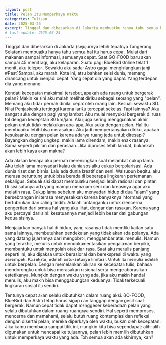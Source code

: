 ```yaml
---
layout: post
title: Pelan Itu Memperkaya Waktu
categories: Tulisan
date: 2025-03-25
excerpt: Tinggal dan dibesarkan di Jakarta membuatku hanya tahu semua hal itu harus cepat. Dengan kecepatan tersebut, apakah ada ruang untuk bergerak pelan?
# last-update: 2025-03-25
---
```


Tinggal dan dibesarkan di Jakarta (sejujurnya lebih tepatnya Tangerang Selatan) membuatku hanya tahu semua hal itu harus cepat. Mulai dari makanan sampai informasi, semuanya cepat. Saat GO-FOOD baru akan sampai 45 menit lagi, aku kelaparan. Suatu pagi BlueBird Online telat 1 menit, aku telepon. Sewaktu aku sadar Astro gagal menghilangkan janji #Past15ampai, aku marah. Kota ini, atau bahkan seisi dunia, memang dirancang untuk menjadi cepat. Yang cepat dia yang dapat. Yang terdepan dia yang menang.

Kendati kecepatan maksimal tersebut, apakah ada ruang untuk bergerak pelan? Makin ke sini aku malah melihat diriku sebagai seorang yang "pelan". Memang aku tidak pernah dinilai cepat oleh orang lain. Kecuali sewaktu SD. Nilai Penjaskesku tertinggi karena lariku tercepat sekelas. Tapi lainnya? Aku sangat suka dengan pagi yang lambat. Aku mulai menyukai bergerak di ruas tol dengan kecepatan 80 km/jam. Aku juga sering menggunakan akhir pekan untuk tidak melakukan apa-apa. Aku suka dengan pelan. Hal itu membuatku lebih bisa merasakan. Aku jadi mempertanyakan diriku, apakah kesukaanku dengan pelan karena adanya ruang jeda untuk diresapi? Bayangkan daging ungkep: makin lama direndam, makin enak rasanya. Sama seperti pikiran dan perasaan. Jika diproses lebih lambat, bukankah akan lebih kaya akan makna?

Ada alasan kenapa aku pernah merenungkan soal melambat cukup lama. Aku telah lama menyadari kalau dunia sosialku cukup berpolarisasi. Ada dunia riset dan bisnis. Lalu ada dunia kreatif dan seni. Walaupun begitu, aku merasa beruntung untuk bisa berada di beberapa lingkaran pertemanan sekaligus. Sebuah sisi dapat membuatku menjadi lebih rasional dan pintar. Di sisi satunya ada yang mampu menanam seni dan kreasinya agar aku melatih rasa. Cukup lama sebelum aku menyadari hidup di dua "alam" yang bersebrangan ini terasa menyesakkan karena banyaknya informasi yang bertubrukan dan saling tindih. Adalah tantanganku untuk mencerna pengertian dari semua hal yang aku lihat, dengar dan rasakan. Karena yang aku percayai dari sini: kesatuannya menjadi lebih besar dari gabungan kedua sisinya.

Menjajarkan banyak hal di hidup, yang rasanya tidak memiliki kaitan satu sama lainnya, membutuhkan pendekatan yang tidak akan ada polanya. Ada yang datang jajarannya dari mengobrol, menggambar atau menulis. Namun yang terakhir, menulis untuk mendokumentasikan pengalaman berpikir, membantuku untuk mengolah otak dan rasa. Saat aku menulis panjang seperti ini, aku dipaksa untuk berasional dan berekspresi di waktu yang serempak. Kosakata, adalah satu-satunya limitasi. Untuk itu menulis adalah untuk berpelan. Dengan memelankan pikiran ke kecepatan tulis, bahasa mendorongku untuk bisa merasakan rasional serta mengelaborasikan estetikanya. Mungkin dengan waktu yang ada, jika aku makin handal menulis, aku makin bisa menggabungkan keduanya. Tidak terkecuali lingkaran sosial itu sendiri.

Tentunya cepat akan selalu dibutuhkan dalam ruang aksi. GO-FOOD, BlueBird dan Astro tetap harus sigap dan tanggap dengan gesit saat bergerak. Namun cepat tidak dapat menggeser keberadaan pelan yang selalu dibutuhkan dalam ruang-ruangnya sendiri. Hal seperti memproses, mencerna dan memahami, selalu butuh ruang kontemplasi dan refleksi dengan disertai pelan; mereka diperkaya oleh waktu, bukan oleh kecepatan. Jika kamu membaca sampai titik ini, mungkin kita bisa sependapat: alih-alih digunakan untuk mencapai ke tujuannya, pelan lebih memilih dibutuhkan untuk memperkaya waktu yang ada. Toh semua akan ada akhirnya, kan?